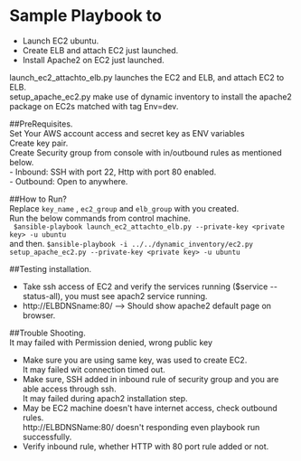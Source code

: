 # Sample Playbook to
  - Launch EC2 ubuntu.
  - Create ELB and attach EC2 just launched.
  - Install Apache2 on EC2 just launched. 

launch_ec2_attachto_elb.py launches the EC2 and ELB, and attach EC2 to ELB.  
setup_apache_ec2.py make use of dynamic inventory to install the apache2 package on EC2s matched with tag Env=dev.  
 
##PreRequisites.  
  Set Your AWS account access and secret key as ENV variables   
  Create key pair.  
  Create Security group from console with in/outbound rules as mentioned below.    
    - Inbound: SSH with port 22, Http with port 80 enabled.  
    - Outbound: Open to anywhere.  
  
##How to Run?  
  Replace ```key_name``` , ```ec2_group``` and ```elb_group``` with you created.     
  Run the below commands from control machine.  
  ``` $ansible-playbook launch_ec2_attachto_elb.py --private-key <private key> -u ubuntu```  
  and then.
  ```$ansible-playbook -i ../../dynamic_inventory/ec2.py setup_apache_ec2.py --private-key <private key> -u ubuntu ```   
  
##Testing installation.  
  - Take ssh access of EC2 and verify the services running ($service --status-all), you must see apach2 service running.  
  - http://ELBDNSname:80/   --> Should show apache2 default page on browser.  
  
##Trouble Shooting.  
  It may failed with Permission denied, wrong public key  
   - Make sure you are using same key, was used to create EC2.  
  It may failed wit connection timed out.  
   - Make sure, SSH added in inbound rule of security group and you are able access through ssh.  
  It may failed during apach2 installation step.  
   - May be EC2 machine doesn't have internet access, check outbound rules.  
  http://ELBDNSName:80/ doesn't responding even playbook run successfully.  
   - Verify inbound rule, whether HTTP with 80 port rule added or not.  
   


 
 
